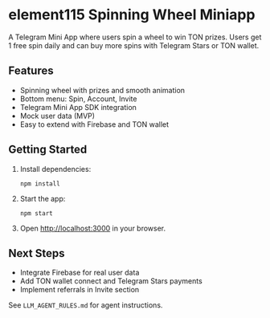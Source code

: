 # element115 Spinning Wheel Miniapp

A Telegram Mini App where users spin a wheel to win TON prizes. Users get 1 free spin daily and can buy more spins with Telegram Stars or TON wallet.

## Features

- Spinning wheel with prizes and smooth animation
- Bottom menu: Spin, Account, Invite
- Telegram Mini App SDK integration
- Mock user data (MVP)
- Easy to extend with Firebase and TON wallet

## Getting Started

1. Install dependencies:
   ```
   npm install
   ```
2. Start the app:
   ```
   npm start
   ```
3. Open [http://localhost:3000](http://localhost:3000) in your browser.

## Next Steps

- Integrate Firebase for real user data
- Add TON wallet connect and Telegram Stars payments
- Implement referrals in Invite section

See `LLM_AGENT_RULES.md` for agent instructions. 
